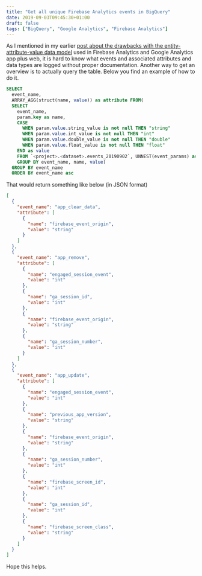 ```yaml
---
title: "Get all unique Firebase Analytics events in BigQuery"
date: 2019-09-03T09:45:30+01:00
draft: false
tags: ["BigQuery", "Google Analytics", "Firebase Analytics"]
---
```


As I mentioned in my earlier [post about the drawbacks with the entity-attribute-value data model](https://robertsahlin.com/why-google-analytics-app---web-bigquery-export-rocks-and-sucks/) used in Firebase Analytics and Google Analytics app plus web, it is hard to know what events and associated attributes and data types are logged without proper documentation. Another way to get an overview is to actually query the table. Below you find an example of how to do it.

```SQL
SELECT 
  event_name, 
  ARRAY_AGG(struct(name, value)) as attribute FROM(
  SELECT 
    event_name, 
    param.key as name, 
    CASE
      WHEN param.value.string_value is not null THEN "string"
      WHEN param.value.int_value is not null THEN "int"
      WHEN param.value.double_value is not null THEN "double"
      WHEN param.value.float_value is not null THEN "float"
    END as value
    FROM `<project>.<dataset>.events_20190902`, UNNEST(event_params) as param
    GROUP BY event_name, name, value)
  GROUP BY event_name
  ORDER BY event_name asc
```

That would return something like below (in JSON format)
```JSON
[
  {
    "event_name": "app_clear_data",
    "attribute": [
      {
        "name": "firebase_event_origin",
        "value": "string"
      }
    ]
  },
  {
    "event_name": "app_remove",
    "attribute": [
      {
        "name": "engaged_session_event",
        "value": "int"
      },
      {
        "name": "ga_session_id",
        "value": "int"
      },
      {
        "name": "firebase_event_origin",
        "value": "string"
      },
      {
        "name": "ga_session_number",
        "value": "int"
      }
    ]
  },
  {
    "event_name": "app_update",
    "attribute": [
      {
        "name": "engaged_session_event",
        "value": "int"
      },
      {
        "name": "previous_app_version",
        "value": "string"
      },
      {
        "name": "firebase_event_origin",
        "value": "string"
      },
      {
        "name": "ga_session_number",
        "value": "int"
      },
      {
        "name": "firebase_screen_id",
        "value": "int"
      },
      {
        "name": "ga_session_id",
        "value": "int"
      },
      {
        "name": "firebase_screen_class",
        "value": "string"
      }
    ]
  }
]
```

Hope this helps.
